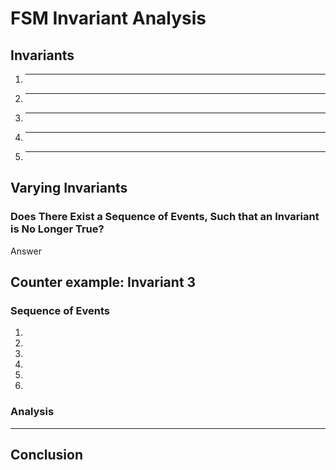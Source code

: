 # FSM Invariant Analysis

## Invariants
1. ****
2. ****
3. ****
4. ****
5. ****

## Varying Invariants
### Does There Exist a Sequence of Events, Such that an Invariant is No Longer True?
Answer


## Counter example: Invariant 3
### Sequence of Events
1. 
2. 
3. 
4. 
5. 
6. 

### Analysis


---

## Conclusion




